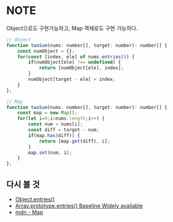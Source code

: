# NOTE
Object으로도 구현가능하고, Map 객체로도 구현 가능하다.

```javascript
// Object
function twoSum(nums: number[], target: number): number[] {
    const numObject = {};
    for(const [index, ele] of nums.entries()) {
        if(numObject[ele] !== undefined) {
            return [numObject[ele], index];
        }
        numObject[target - ele] = index;
    }
};
```
```javascript
// Map
function twoSum(nums: number[], target: number): number[] {
    const map = new Map();
    for(let i=0;i<nums.length;i++) {
        const num = nums[i];
        const diff = target - num;
        if(map.has(diff)) {
            return [map.get(diff), i];
        }
        map.set(num, i);
    }
};
```

## 다시 볼 것​
- [Object.entries()](https://developer.mozilla.org/ko/docs/Web/JavaScript/Reference/Global_Objects/Object/entries)
- [Array.prototype.entries()
Baseline Widely available
](https://developer.mozilla.org/en-US/docs/Web/JavaScript/Reference/Global_Objects/Array/entries)
- [mdn - Map](https://developer.mozilla.org/en-US/docs/Web/JavaScript/Reference/Global_Objects/Map)
